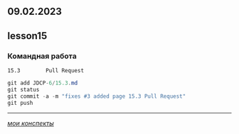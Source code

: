 09.02.2023
---
## lesson15

### Командная работа

	15.3		Pull Request

```java
git add JDCP-6/15.3.md
git status
git commit -a -m "fixes #3 added page 15.3 Pull Request"
git push 
```

---
[*мои конспекты*](./README.md)
